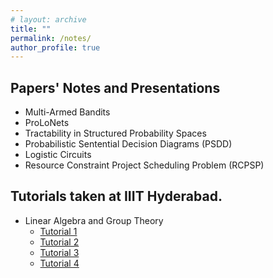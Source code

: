 ```yaml
---
# layout: archive
title: ""
permalink: /notes/
author_profile: true
---
```

## Papers' Notes and Presentations
* Multi-Armed Bandits
* ProLoNets
* Tractability in Structured Probability Spaces
* Probabilistic Sentential Decision Diagrams (PSDD)
* Logistic Circuits
* Resource Constraint Project Scheduling Problem (RCPSP)

## Tutorials taken at IIIT Hyderabad.
* Linear Algebra and Group Theory
  * [Tutorial 1]()
  * [Tutorial 2]()
  * [Tutorial 3]()
  * [Tutorial 4]()

